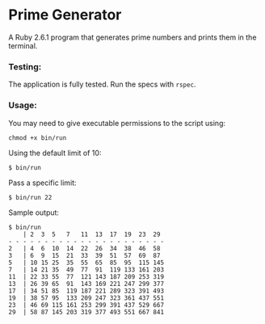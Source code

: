 # Prime Generator

A Ruby 2.6.1 program that generates prime numbers and prints them in the terminal.

### Testing:

The application is fully tested. Run the specs with `rspec`.


### Usage:

You may need to give executable permissions to the script using:
```
chmod +x bin/run
```

Using the default limit of 10:
```
$ bin/run
```

Pass a specific limit:
```
$ bin/run 22
```

Sample output:
```
$ bin/run
    | 2  3  5   7   11  13  17  19  23  29  
- - - - - - - - - - - - - - - - - - - - - - 
2   | 4  6  10  14  22  26  34  38  46  58  
3   | 6  9  15  21  33  39  51  57  69  87  
5   | 10 15 25  35  55  65  85  95  115 145 
7   | 14 21 35  49  77  91  119 133 161 203 
11  | 22 33 55  77  121 143 187 209 253 319 
13  | 26 39 65  91  143 169 221 247 299 377 
17  | 34 51 85  119 187 221 289 323 391 493 
19  | 38 57 95  133 209 247 323 361 437 551 
23  | 46 69 115 161 253 299 391 437 529 667 
29  | 58 87 145 203 319 377 493 551 667 841

```